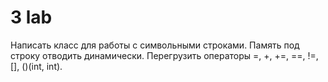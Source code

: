# 3 lab

Написать класс для работы с символьными строками. Память под строку отводить динамически. Перегрузить операторы =, +, +=, ==, !=, [], ()(int, int).
